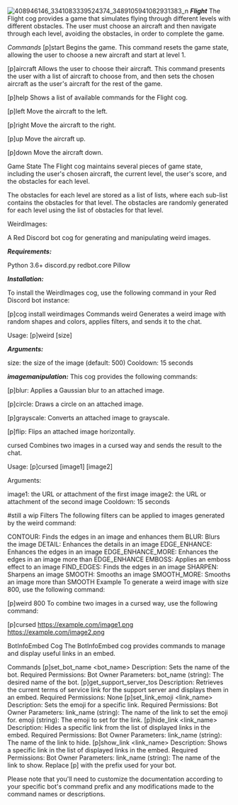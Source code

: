 ![408946146_3341083339524374_3489105941082931383_n](https://github.com/BenCos17/ben-cogs/assets/52817096/ab5bf0ae-8ef7-4b42-a022-1c45126d2b20)
***Flight***
The Flight cog provides a game that simulates flying through different levels with different obstacles. The user must choose an aircraft and then navigate through each level, avoiding the obstacles, in order to complete the game.

*Commands*
[p]start
Begins the game. This command resets the game state, allowing the user to choose a new aircraft and start at level 1.

[p]aircraft
Allows the user to choose their aircraft. This command presents the user with a list of aircraft to choose from, and then sets the chosen aircraft as the user's aircraft for the rest of the game.

[p]help
Shows a list of available commands for the Flight cog.

[p]left
Move the aircraft to the left.

[p]right
Move the aircraft to the right.

[p]up
Move the aircraft up.

[p]down
Move the aircraft down.

Game State
The Flight cog maintains several pieces of game state, including the user's chosen aircraft, the current level, the user's score, and the obstacles for each level.

The obstacles for each level are stored as a list of lists, where each sub-list contains the obstacles for that level. The obstacles are randomly generated for each level using the list of obstacles for that level.





WeirdImages:

A Red Discord bot cog for generating and manipulating weird images.

***Requirements:***

Python 3.6+
discord.py
redbot.core
Pillow

***Installation:***

To install the WeirdImages cog, use the following command in your Red Discord bot instance:


[p]cog install weirdimages
Commands
weird
Generates a weird image with random shapes and colors, applies filters, and sends it to the chat.

Usage: [p]weird [size]

***Arguments:***

size: the size of the image (default: 500)
Cooldown: 15 seconds

***imagemanipulation:***
 This cog provides the following commands:
 
  [p]blur: Applies a Gaussian blur to an attached image.
  
  [p]circle: Draws a circle on an attached image.
  
  [p]grayscale: Converts an attached image to grayscale.
  
  [p]flip: Flips an attached image horizontally.
  




cursed
Combines two images in a cursed way and sends the result to the chat.

Usage: [p]cursed [image1] [image2]

Arguments:

image1: the URL or attachment of the first image
image2: the URL or attachment of the second image
Cooldown: 15 seconds




#still a wip
Filters
The following filters can be applied to images generated by the weird command:

CONTOUR: Finds the edges in an image and enhances them
BLUR: Blurs the image
DETAIL: Enhances the details in an image
EDGE_ENHANCE: Enhances the edges in an image
EDGE_ENHANCE_MORE: Enhances the edges in an image more than EDGE_ENHANCE
EMBOSS: Applies an emboss effect to an image
FIND_EDGES: Finds the edges in an image
SHARPEN: Sharpens an image
SMOOTH: Smooths an image
SMOOTH_MORE: Smooths an image more than SMOOTH
Example
To generate a weird image with size 800, use the following command:


[p]weird 800
To combine two images in a cursed way, use the following command:

[p]cursed https://example.com/image1.png https://example.com/image2.png




BotInfoEmbed Cog
The BotInfoEmbed cog provides commands to manage and display useful links in an embed.

Commands
[p]set_bot_name <bot_name>
Description: Sets the name of the bot.
Required Permissions: Bot Owner
Parameters:
bot_name (string): The desired name of the bot.
[p]get_support_server_tos
Description: Retrieves the current terms of service link for the support server and displays them in an embed.
Required Permissions: None
[p]set_link_emoji <link_name> <emoji>
Description: Sets the emoji for a specific link.
Required Permissions: Bot Owner
Parameters:
link_name (string): The name of the link to set the emoji for.
emoji (string): The emoji to set for the link.
[p]hide_link <link_name>
Description: Hides a specific link from the list of displayed links in the embed.
Required Permissions: Bot Owner
Parameters:
link_name (string): The name of the link to hide.
[p]show_link <link_name>
Description: Shows a specific link in the list of displayed links in the embed.
Required Permissions: Bot Owner
Parameters:
link_name (string): The name of the link to show.
Replace [p] with the prefix used for your bot.

Please note that you'll need to customize the documentation according to your specific bot's command prefix and any modifications made to the command names or descriptions.
